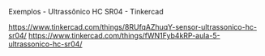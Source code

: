 Exemplos - Ultrassônico HC SR04 - Tinkercad

https://www.tinkercad.com/things/8RUfqAZhuqY-sensor-ultrassonico-hc-sr04/ 
https://www.tinkercad.com/things/fWN1Fyb4kRP-aula-5-ultrassonico-hc-sr04/

